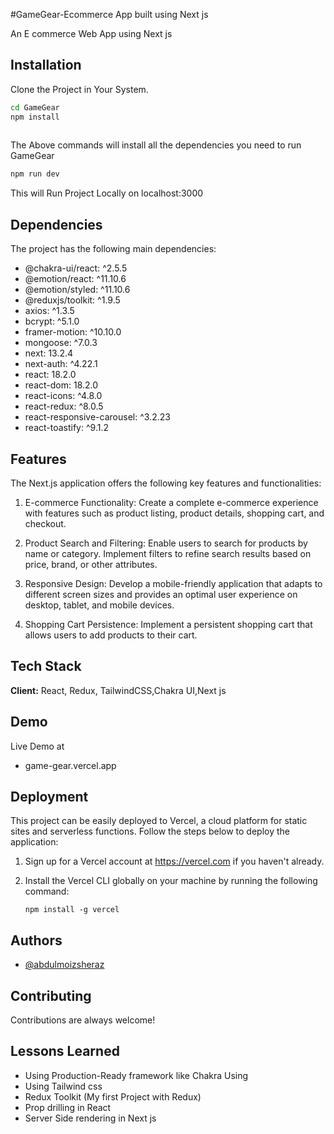 
#GameGear-Ecommerce App built using Next js 

An E commerce Web App using Next js 

## Installation

Clone the Project in Your System.

```bash
cd GameGear
npm install 
  
```
The Above commands will install all the dependencies you need to run GameGear

```bash
npm run dev 
```
This will Run Project Locally on localhost:3000
    
## Dependencies
The project has the following main dependencies:

- @chakra-ui/react: ^2.5.5
- @emotion/react: ^11.10.6
- @emotion/styled: ^11.10.6
- @reduxjs/toolkit: ^1.9.5
- axios: ^1.3.5
- bcrypt: ^5.1.0
- framer-motion: ^10.10.0
- mongoose: ^7.0.3
- next: 13.2.4
- next-auth: ^4.22.1
- react: 18.2.0
- react-dom: 18.2.0
- react-icons: ^4.8.0
- react-redux: ^8.0.5
- react-responsive-carousel: ^3.2.23
- react-toastify: ^9.1.2

## Features


The Next.js application offers the following key features and functionalities:

1. E-commerce Functionality: Create a complete e-commerce experience with features such as product listing, product details, shopping cart, and checkout.

2. Product Search and Filtering: Enable users to search for products by name or category. Implement filters to refine search results based on price, brand, or other attributes.

3. Responsive Design: Develop a mobile-friendly application that adapts to different screen sizes and provides an optimal user experience on desktop, tablet, and mobile devices.

4. Shopping Cart Persistence: Implement a persistent shopping cart that allows users to add products to their cart.

## Tech Stack

**Client:** React, Redux, TailwindCSS,Chakra UI,Next js 



## Demo

Live Demo at
- game-gear.vercel.app
## Deployment

This project can be easily deployed to Vercel, a cloud platform for static sites and serverless functions. Follow the steps below to deploy the application:

1. Sign up for a Vercel account at https://vercel.com if you haven't already.

2. Install the Vercel CLI globally on your machine by running the following command:

   ```shell
   npm install -g vercel

## Authors

- [@abdulmoizsheraz](https://github.com/abdulmoizsheraz)


## Contributing

Contributions are always welcome!



## Lessons Learned

- Using Production-Ready framework like Chakra Using
- Using Tailwind css
- Redux Toolkit (My first Project with Redux)
- Prop drilling in React
- Server Side rendering in Next js


